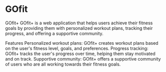 # GOfit

GOfit+
GOfit+ is a web application that helps users achieve their fitness goals by providing them with personalized workout plans, tracking their progress, and offering a supportive community.

Features
Personalized workout plans: GOfit+ creates workout plans based on the user's fitness level, goals, and preferences.
Progress tracking: GOfit+ tracks the user's progress over time, helping them stay motivated and on track.
Supportive community: GOfit+ offers a supportive community of users who are all working towards their fitness goals.
